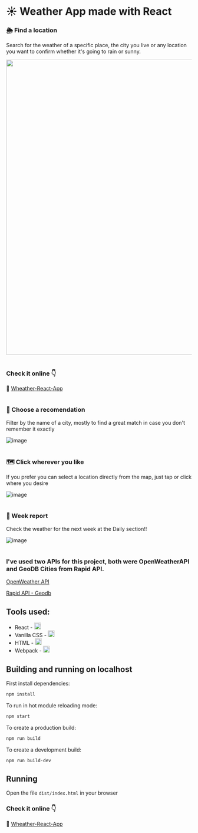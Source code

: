 # ☀ Weather App made with React

### 🌦 Find a location
Search for the weather of a specific place, the city you live or any location you want to confirm whether it's going to rain or sunny.

<img src="https://user-images.githubusercontent.com/96636507/182512649-a020da2f-4a40-4eba-a922-b8ad70b8b365.png" width="800px">

#

### Check it online 👇

🔗 [Wheather-React-App](https://weather-app-withreact.herokuapp.com/)

#

### 📖 Choose a recomendation
Filter by the name of a city, mostly to find a great match in case you don't remember it exactly

![image](https://user-images.githubusercontent.com/96636507/182513874-0944abc5-fa2a-403f-9d67-e330af7e5a1e.png)

#

### 🗺 Click wherever you like
If you prefer you can select a location directly from the map, just tap or click where you desire

![image](https://user-images.githubusercontent.com/96636507/182513364-64ecde4c-32cb-48cb-951b-186ed2ff9d37.png)

#

### 📅 Week report
Check the weather for the next week at the Daily section!!

![image](https://user-images.githubusercontent.com/96636507/182513074-a26cf8ad-ff41-4c63-87e6-57b77fb988e0.png)

#

### I've used two APIs for this project, both were OpenWeatherAPI and GeoDB Cities from Rapid API.

[OpenWeather API](https://openweathermap.org/api)

[Rapid API - Geodb](https://rapidapi.com/wirefreethought/api/geodb-cities/)

## Tools used:
- React - <img src="https://skills.thijs.gg/icons?i=react" width="18px">
- Vanilla CSS - <img src="https://skills.thijs.gg/icons?i=css" width="18px">
- HTML - <img src="https://skills.thijs.gg/icons?i=html" width="18px">
- Webpack - <img src="https://skills.thijs.gg/icons?i=webpack" width="18px">

## Building and running on localhost

First install dependencies:

```sh
npm install
```

To run in hot module reloading mode:

```sh
npm start
```

To create a production build:

```sh
npm run build
```

To create a development build:

```sh
npm run build-dev
```

## Running

Open the file `dist/index.html` in your browser

### Check it online 👇

🔗 [Wheather-React-App](https://weather-app-withreact.herokuapp.com/)
